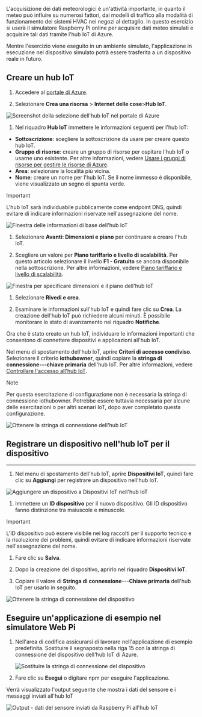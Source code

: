 L'acquisizione dei dati meteorologici è un'attività importante, in quanto il meteo può influire su numerosi fattori, dai modelli di traffico alla modalità di funzionamento dei sistemi HVAC nei negozi al dettaglio. In questo esercizio si userà il simulatore Raspberry Pi online per acquisire dati meteo simulati e acquisire tali dati tramite l'hub IoT di Azure.

Mentre l'esercizio viene eseguito in un ambiente simulato, l'applicazione in esecuzione nel dispositivo simulato potrà essere trasferita a un dispositivo reale in futuro.

## <a name="create-an-iot-hub"></a>Creare un hub IoT

1. Accedere al [portale di Azure](https://portal.azure.com/).

1. Selezionare **Crea una risorsa** \> **Internet delle cose**\>**Hub IoT**.

![Screenshot della selezione dell'hub IoT nel portale di Azure](../media-draft/fa40d1bc51bc4490f657e3c1a8371b5b.png)

1. Nel riquadro **Hub IoT** immettere le informazioni seguenti per l'hub IoT:

 - **Sottoscrizione**: scegliere la sottoscrizione da usare per creare questo hub IoT.
 - **Gruppo di risorse**: creare un gruppo di risorse per ospitare l'hub IoT o usarne uno esistente. Per altre informazioni, vedere [Usare i gruppi di risorse per gestire le risorse di Azure](https://docs.microsoft.com/azure/azure-resource-manager/resource-group-portal).
 - **Area**: selezionare la località più vicina.
 - **Nome**: creare un nome per l'hub IoT. Se il nome immesso è disponibile, viene visualizzato un segno di spunta verde.

> [!IMPORTANT]
> L'hub IoT sarà individuabile pubblicamente come endpoint DNS, quindi evitare di indicare informazioni riservate nell'assegnazione del nome.

   ![Finestra delle informazioni di base dell'hub IoT](./../media-draft/dbb7319388673b8ee0e0b407536156c0.png)

1.  Selezionare **Avanti: Dimensioni e piano** per continuare a creare l'hub IoT.

1.  Scegliere un valore per **Piano tariffario e livello di scalabilità**. Per questo articolo selezionare il livello **F1 - Gratuito** se ancora disponibile nella sottoscrizione. Per altre informazioni, vedere [Piano tariffario e livello di scalabilità](https://azure.microsoft.com/pricing/details/iot-hub/).

   ![Finestra per specificare dimensioni e il piano dell'hub IoT](../media-draft/b506eb3293fa4aa9d4785ad498fc476c.png)

1.  Selezionare **Rivedi e crea**.

1.  Esaminare le informazioni sull'hub IoT e quindi fare clic su **Crea**. La creazione dell'hub IoT può richiedere alcuni minuti. È possibile monitorare lo stato di avanzamento nel riquadro **Notifiche**.

Ora che è stato creato un hub IoT, individuare le informazioni importanti che consentono di connettere dispositivi e applicazioni all'hub IoT.

Nel menu di spostamento dell'hub IoT, aprire **Criteri di accesso condiviso**. Selezionare il criterio **iothubowner**, quindi copiare la **stringa di connessione---chiave primaria** dell'hub IoT. Per altre informazioni, vedere [Controllare l'accesso all'hub IoT](https://docs.microsoft.com/azure/iot-hub/iot-hub-devguide-security).

> [!NOTE]
> Per questa esercitazione di configurazione non è necessaria la stringa di connessione iothubowner. Potrebbe essere tuttavia necessaria per alcune delle esercitazioni o per altri scenari IoT, dopo aver completato questa configurazione.

![Ottenere la stringa di connessione dell'hub IoT](../media-draft/a4b41e6ea46ccbef653c411a9829610c.png)

## <a name="register-a-device-in-the-iot-hub-for-your-device"></a>Registrare un dispositivo nell'hub IoT per il dispositivo
------------------------------------------------

1.  Nel menu di spostamento dell'hub IoT, aprire **Dispositivi IoT**, quindi fare clic su **Aggiungi** per registrare un dispositivo nell'hub IoT.

   ![Aggiungere un dispositivo a Dispositivi IoT nell'hub IoT](../media-draft/ee5f177abcf06b86dd007fce3b8448ad.png)

1.  Immettere un **ID dispositivo** per il nuovo dispositivo. Gli ID dispositivo fanno distinzione tra maiuscole e minuscole.

> [!IMPORTANT]
> L'ID dispositivo può essere visibile nei log raccolti per il supporto tecnico e la risoluzione dei problemi, quindi evitare di indicare informazioni riservate nell'assegnazione del nome.

1.  Fare clic su **Salva**.

1.  Dopo la creazione del dispositivo, aprirlo nel riquadro **Dispositivi IoT**.

1.  Copiare il valore di **Stringa di connessione---Chiave primaria** dell'hub IoT per usarlo in seguito.

   ![Ottenere la stringa di connessione del dispositivo](../media-draft/fba4413dcb652be92a6ab0f6bb638561.png)

## <a name="run-a-sample-application-on-pi-web-simulator"></a>Eseguire un'applicazione di esempio nel simulatore Web Pi

1. Nell'area di codifica assicurarsi di lavorare nell'applicazione di esempio predefinita. Sostituire il segnaposto nella riga 15 con la stringa di connessione del dispositivo dell'hub IoT di Azure.

    ![Sostituire la stringa di connessione del dispositivo](../media-draft/92ea2c31d42f5b939fb5512e7220e957.png)

2.  Fare clic su **Esegui** o digitare npm per eseguire l'applicazione.

Verrà visualizzato l'output seguente che mostra i dati del sensore e i messaggi inviati all'hub IoT

   ![Output - dati del sensore inviati da Raspberry Pi all'hub IoT](../media-draft/96b28d30e317b04347abb0d613738117.png)

<!--Reference links
https://docs.microsoft.com/azure/iot-hub/iot-hub-raspberry-pi-web-simulator-get-started-->
